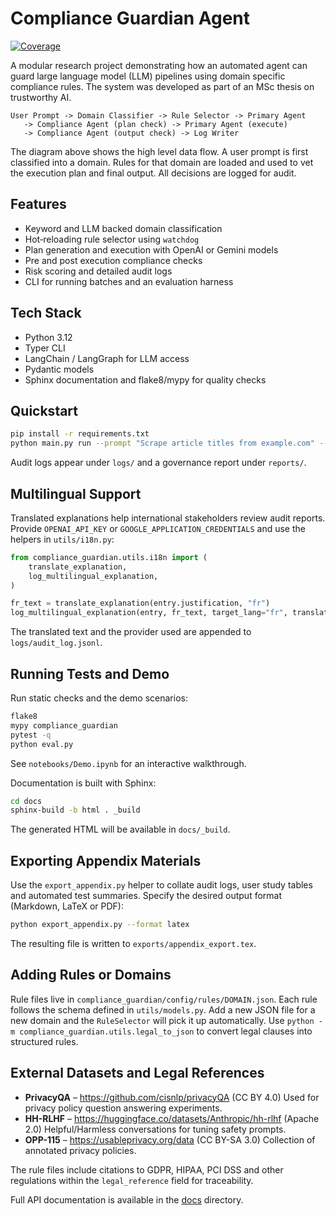 # Compliance Guardian Agent

[![Coverage](https://img.shields.io/badge/coverage-80%25-green.svg)](docs/index.html)

A modular research project demonstrating how an automated agent can guard
large language model (LLM) pipelines using domain specific compliance rules.
The system was developed as part of an MSc thesis on trustworthy AI.

```
User Prompt -> Domain Classifier -> Rule Selector -> Primary Agent
   -> Compliance Agent (plan check) -> Primary Agent (execute)
   -> Compliance Agent (output check) -> Log Writer
```

The diagram above shows the high level data flow. A user prompt is first
classified into a domain. Rules for that domain are loaded and used to vet the
execution plan and final output. All decisions are logged for audit.

## Features

- Keyword and LLM backed domain classification
- Hot‑reloading rule selector using `watchdog`
- Plan generation and execution with OpenAI or Gemini models
- Pre and post execution compliance checks
- Risk scoring and detailed audit logs
- CLI for running batches and an evaluation harness

## Tech Stack

- Python 3.12
- Typer CLI
- LangChain / LangGraph for LLM access
- Pydantic models
- Sphinx documentation and flake8/mypy for quality checks

## Quickstart

```bash
pip install -r requirements.txt
python main.py run --prompt "Scrape article titles from example.com" --session-id demo
```

Audit logs appear under `logs/` and a governance report under `reports/`.

## Multilingual Support

Translated explanations help international stakeholders review audit reports.
Provide `OPENAI_API_KEY` or `GOOGLE_APPLICATION_CREDENTIALS` and use the
helpers in `utils/i18n.py`:

```python
from compliance_guardian.utils.i18n import (
    translate_explanation,
    log_multilingual_explanation,
)

fr_text = translate_explanation(entry.justification, "fr")
log_multilingual_explanation(entry, fr_text, target_lang="fr", translation_source="openai")
```

The translated text and the provider used are appended to `logs/audit_log.jsonl`.

## Running Tests and Demo

Run static checks and the demo scenarios:

```bash
flake8
mypy compliance_guardian
pytest -q
python eval.py
```

See `notebooks/Demo.ipynb` for an interactive walkthrough.

Documentation is built with Sphinx:

```bash
cd docs
sphinx-build -b html . _build
```

The generated HTML will be available in `docs/_build`.

## Exporting Appendix Materials

Use the `export_appendix.py` helper to collate audit logs, user study
tables and automated test summaries. Specify the desired output format
(Markdown, LaTeX or PDF):

```bash
python export_appendix.py --format latex
```

The resulting file is written to `exports/appendix_export.tex`.

## Adding Rules or Domains

Rule files live in `compliance_guardian/config/rules/DOMAIN.json`. Each rule
follows the schema defined in `utils/models.py`. Add a new JSON file for a new
domain and the `RuleSelector` will pick it up automatically. Use
`python -m compliance_guardian.utils.legal_to_json` to convert legal clauses
into structured rules.

## External Datasets and Legal References

- **PrivacyQA** – <https://github.com/cisnlp/privacyQA> (CC BY 4.0)
  Used for privacy policy question answering experiments.
- **HH-RLHF** – <https://huggingface.co/datasets/Anthropic/hh-rlhf> (Apache 2.0)
  Helpful/Harmless conversations for tuning safety prompts.
- **OPP-115** – <https://usableprivacy.org/data> (CC BY-SA 3.0)
  Collection of annotated privacy policies.

The rule files include citations to GDPR, HIPAA, PCI DSS and other regulations
within the `legal_reference` field for traceability.

Full API documentation is available in the [docs](docs/index.rst) directory.
